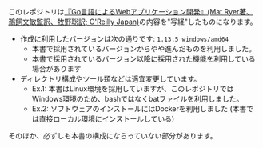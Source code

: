 このレポジトリは[『Go言語によるWebアプリケーション開発』(Mat Ryer著、鵜飼文敏監訳、牧野聡訳; O'Reilly Japan)](https://www.oreilly.co.jp/books/9784873117522/)の内容を"写経"したものになります。

- 作成に利用したバージョンは次の通りです: `1.13.5 windows/amd64`
    - 本書で採用されているバージョンからやや進んだものを利用しました。
    - 本書で採用されているバージョン以降に採用された機能を利用している場合があります
- ディレクトリ構成やツール類などは適宜変更しています。
    - Ex.1: 本書はLinux環境を採用していますが、このレポジトリではWindows環境のため、bashではなくbatファイルを利用しました。
    - Ex.2: ソフトウェアのインストールにはDockerを利用しました (本書では直接ローカル環境にインストールしている)

そのほか、必ずしも本書の構成にならっていない部分があります。
